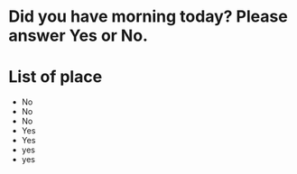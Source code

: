 # Did you have morning today? Please answer Yes or No.

# List of place
- No
- No
- No
- Yes
- Yes
- yes
- yes
